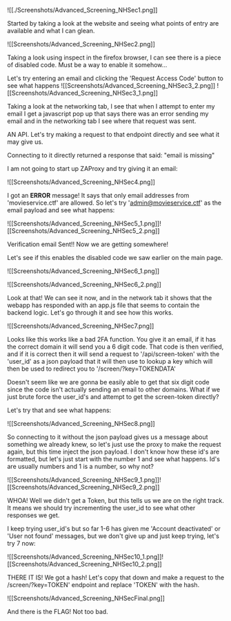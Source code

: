 
![[./Screenshots/Advanced_Screening_NHSec1.png]]

Started by taking a look at the website and seeing what points of entry are available and what I can glean.

![[Screenshots/Advanced_Screening_NHSec2.png]]

Taking a look using inspect in the firefox browser, I can see there is a piece of disabled code. Must be a way to enable it somehow...

Let's try entering an email and clicking the 'Request Access Code' button to see what happens
![[Screenshots/Advanced_Screening_NHSec3_2.png]]
![[Screenshots/Advanced_Screening_NHSec3_1.png]]

Taking a look at the networking tab, I see that when I attempt to enter my email I get a javascript pop up that says there was an error sending my email and in the networking tab I see where that request was sent. 

AN API. Let's try making a request to that endpoint directly and see what it may give us.

Connecting to it directly returned a response that said: "email is missing"

I am not going to start up ZAProxy and try giving it an email:

![[Screenshots/Advanced_Screening_NHSec4.png]]

I got an **ERROR** message! It says that only email addresses from 'movieservice.ctf' are allowed. So let's try 'admin@movieservice.ctf' as the email payload and see what happens:

![[Screenshots/Advanced_Screening_NHSec5_1.png]]![[Screenshots/Advanced_Screening_NHSec5_2.png]]

Verification email Sent!! Now we are getting somewhere!

Let's see if this enables the disabled code we saw earlier on the main page.

![[Screenshots/Advanced_Screening_NHSec6_1.png]]

![[Screenshots/Advanced_Screening_NHSec6_2.png]]

Look at that! We can see it now, and in the network tab it shows that the webapp has responded with an app.js file that seems to contain the backend logic. Let's go through it and see how this works.


![[Screenshots/Advanced_Screening_NHSec7.png]]

Looks like this works like a bad 2FA function. You give it an email, if it has the correct domain it will send you a 6 digit code. That code is then verified, and if it is correct then it will send a request to '/api/screen-token' with the 'user_id' as a json payload that it will then use to lookup a key which will then be used to redirect you to '/screen/?key=TOKENDATA'

Doesn't seem like we are gonna be easily able to get that six digit code since the code isn't actually sending an email to other domains. What if we just brute force the user_id's and attempt to get the screen-token directly?

Let's try that and see what happens:

![[Screenshots/Advanced_Screening_NHSec8.png]]

So connecting to it without the json payload gives us a message about something we already knew, so let's just use the proxy to make the request again, but this time inject the json payload. I don't know how these id's are formatted, but let's just start with the number 1 and see what happens. Id's are usually numbers and 1 is a number, so why not?

![[Screenshots/Advanced_Screening_NHSec9_1.png]]![[Screenshots/Advanced_Screening_NHSec9_2.png]]

WHOA! Well we didn't get a Token, but this tells us we are on the right track. It means we should try incrementing the user_id to see what other responses we get. 

I keep trying user_id's but so far 1-6 has given me 'Account deactivated' or 'User not found' messages, but we don't give up and just keep trying, let's try 7 now:

![[Screenshots/Advanced_Screening_NHSec10_1.png]]![[Screenshots/Advanced_Screening_NHSec10_2.png]]

THERE IT IS! We got a hash! Let's copy that down and make a request to the /screen/?key=TOKEN' endpoint and replace 'TOKEN' with the hash.

![[Screenshots/Advanced_Screening_NHSecFinal.png]]

And there is the FLAG! Not too bad. 
